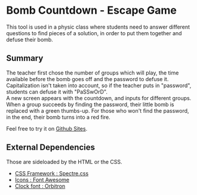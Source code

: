 # Bomb Countdown - Escape Game

This tool is used in a physic class where students need to answer different questions to find pieces of a solution, in order to put them together and defuse their bomb.  

## Summary

The teacher first chose the number of groups which will play, the time available before the bomb goes off and the password to defuse it. Capitalization isn't taken into account, so if the teacher puts in "password", students can defuse it with "PaSSwOrD".  
A new screen appears with the countdown, and inputs for different groups. When a group succeeds by finding the password, their little bomb is replaced with a green thumbs-up. For those who won't find the password, in the end, their bomb turns into a red fire.  

Feel free to try it on [Github Sites](https://tiwenty.github.io/PhysicsClassTools/BombCountdownEscapeGame/).

## External Dependencies

Those are sideloaded by the HTML or the CSS.

* [CSS Framework : Spectre.css](https://github.com/picturepan2/spectre)
* [Icons : Font Awesome](https://fontawesome.com/)
* [Clock font : Orbitron](https://fonts.google.com/specimen/Orbitron)